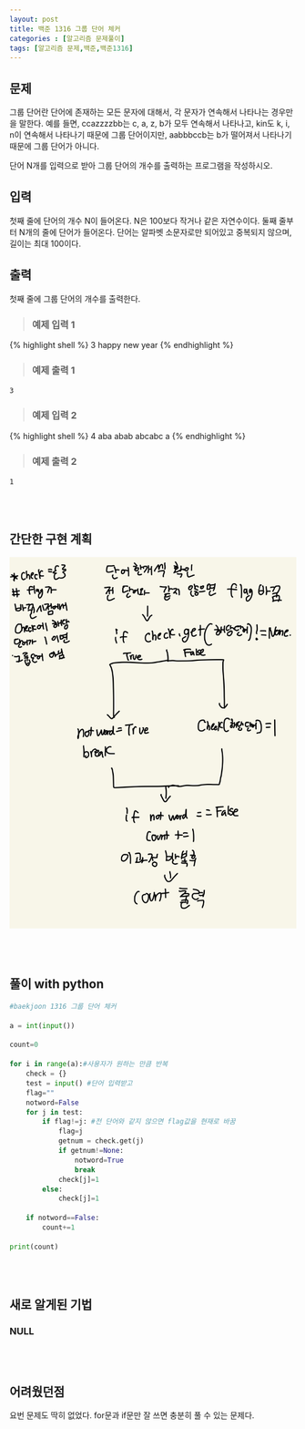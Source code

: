 ```yaml
---
layout: post
title: 백준 1316 그룹 단어 체커
categories : [알고리즘 문제풀이]
tags: [알고리즘 문제,백준,백준1316]
---
```




문제
------
그룹 단어란 단어에 존재하는 모든 문자에 대해서, 각 문자가 연속해서 나타나는 경우만을 말한다. 예를 들면, ccazzzzbb는 c, a, z, b가 모두 연속해서 나타나고, kin도 k, i, n이 연속해서 나타나기 때문에 그룹 단어이지만, aabbbccb는 b가 떨어져서 나타나기 때문에 그룹 단어가 아니다.

단어 N개를 입력으로 받아 그룹 단어의 개수를 출력하는 프로그램을 작성하시오.

입력
------
첫째 줄에 단어의 개수 N이 들어온다. N은 100보다 작거나 같은 자연수이다. 둘째 줄부터 N개의 줄에 단어가 들어온다. 단어는 알파벳 소문자로만 되어있고 중복되지 않으며, 길이는 최대 100이다.

출력
------
첫째 줄에 그룹 단어의 개수를 출력한다.


><h3>예제 입력 1</h3>

{% highlight shell %}
3
happy
new
year
{% endhighlight %}



><h3>예제 출력 1</h3>


```
3
```
><h3>예제 입력 2</h3>

{% highlight shell %}
4
aba
abab
abcabc
a
{% endhighlight %}



><h3>예제 출력 2</h3>


```
1
```
<br><br>


간단한 구현 계획
-------
![구현계획](/assets/img/al_prob/baekjoon1316.jpg)


<br><br>


풀이 with python
----

```python
#baekjoon 1316 그룹 단어 체커

a = int(input())

count=0

for i in range(a):#사용자가 원하는 만큼 반복
    check = {}
    test = input() #단어 입력받고
    flag=""
    notword=False
    for j in test:
        if flag!=j: #전 단어와 같지 않으면 flag값을 현재로 바꿈
            flag=j
            getnum = check.get(j)
            if getnum!=None:
                notword=True
                break
            check[j]=1
        else:
            check[j]=1
    
    if notword==False:
        count+=1

print(count)

```
<br><br>

새로 알게된 기법
-------
<h3>NULL</h3>


<br><br>

어려웠던점
-------
<p>요번 문제도 딱히 없었다. for문과 if문만 잘 쓰면 충분히 풀 수 있는 문제다.</p>